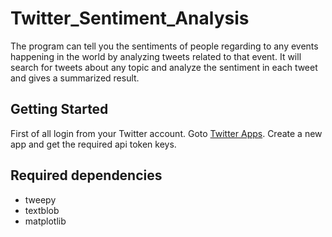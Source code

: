 # Twitter_Sentiment_Analysis

The program  can tell you the sentiments of people regarding to any events happening in the world by analyzing tweets related to that event. It will search for tweets about any topic and analyze the sentiment in each tweet and gives a summarized result.


## Getting Started
 
First of all login from your Twitter account. 
Goto [Twitter Apps](https://apps.twitter.com/). Create a new app and get the required api token keys.

## Required dependencies

* tweepy
* textblob
* matplotlib

